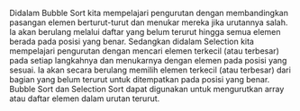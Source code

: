 Didalam Bubble Sort kita mempelajari pengurutan dengan membandingkan pasangan elemen berturut-turut dan menukar mereka jika urutannya salah. Ia akan berulang melalui daftar yang belum terurut hingga semua elemen berada pada posisi yang benar. Sedangkan didalam Selection kita mempelajari pengurutan dengan mencari elemen terkecil (atau terbesar) pada setiap langkahnya dan menukarnya dengan elemen pada posisi yang sesuai. Ia akan secara berulang memilih elemen terkecil (atau terbesar) dari bagian yang belum terurut untuk ditempatkan pada posisi yang benar. Bubble Sort dan Selection Sort dapat digunakan untuk mengurutkan array atau daftar elemen dalam urutan terurut.
